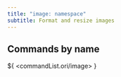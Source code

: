 ```yaml
---
title: "image: namespace"
subtitle: Format and resize images
---
```


## Commands by name

${ <commandList.ori/image> }
